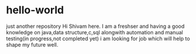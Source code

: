 # hello-world
just another repository
Hi Shivam here. I am a freshser and having a good knowledge on java,data structure,c,sql alongwith automation and manual testing(in progress,not completed yet)
i am looking for job which will help to shape my future well.
